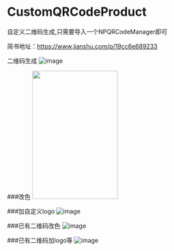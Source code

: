 # CustomQRCodeProduct
自定义二维码生成,只需要导入一个NPQRCodeManager即可

简书地址：https://www.jianshu.com/p/19cc6e689233

二维码生成
![image](https://upload-images.jianshu.io/upload_images/4888737-0d234d7440de9a4c.gif?imageMogr2/auto-orient/strip%7CimageView2/2/w/665)

###改色
<img src="https://github.com/XiangHongJiang/CustomQRCodeProduct/tree/master/ReadMeFile/QR1.png" width="200" height="300">

###加自定义logo
![image](https://github.com/XiangHongJiang/CustomQRCodeProduct/tree/master/ReadMeFile/QR2.png)

###已有二维码改色
![image](https://github.com/XiangHongJiang/CustomQRCodeProduct/tree/master/ReadMeFile/QR3.png)

###已有二维码加logo等
![image](https://github.com/XiangHongJiang/CustomQRCodeProduct/tree/master/ReadMeFile/QR4.png)

